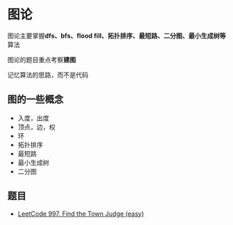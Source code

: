 # 图论

图论主要掌握**dfs、bfs、flood fill、拓扑排序、最短路、二分图、最小生成树等**算法

图论的题目重点考察**建图**

记忆算法的思路，而不是代码

## 图的一些概念

- 入度，出度
- 顶点，边，权
- 环
- 拓扑排序
- 最短路
- 最小生成树
- 二分图

## 题目

- [LeetCode 997. Find the Town Judge (easy)](https://github.com/muyids/leetcode/blob/master/algorithms/901-1000/997.find-the-town-judge.md)


